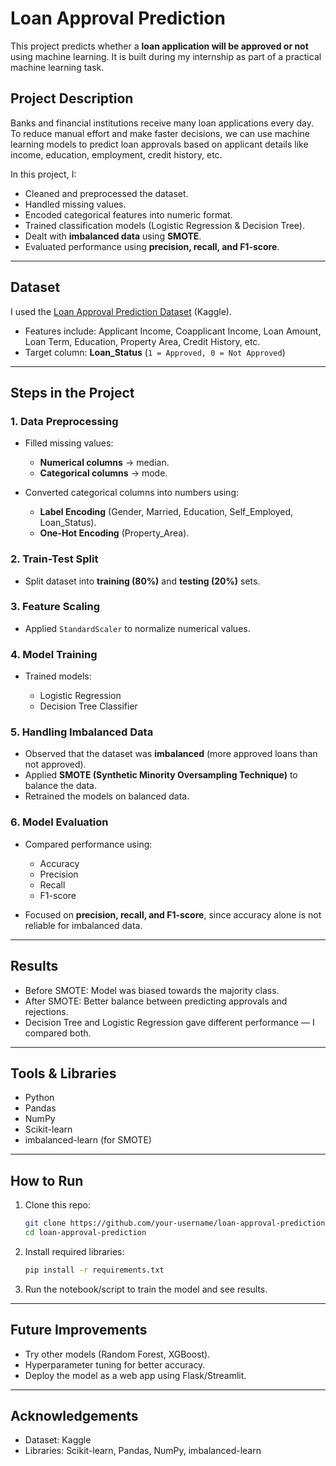 # Loan Approval Prediction

This project predicts whether a **loan application will be approved or not** using machine learning. It is built during my internship as part of a practical machine learning task.

## Project Description

Banks and financial institutions receive many loan applications every day. To reduce manual effort and make faster decisions, we can use machine learning models to predict loan approvals based on applicant details like income, education, employment, credit history, etc.

In this project, I:

* Cleaned and preprocessed the dataset.
* Handled missing values.
* Encoded categorical features into numeric format.
* Trained classification models (Logistic Regression & Decision Tree).
* Dealt with **imbalanced data** using **SMOTE**.
* Evaluated performance using **precision, recall, and F1-score**.

---

## Dataset

I used the [Loan Approval Prediction Dataset](https://www.kaggle.com/datasets) (Kaggle).

* Features include: Applicant Income, Coapplicant Income, Loan Amount, Loan Term, Education, Property Area, Credit History, etc.
* Target column: **Loan\_Status** (`1 = Approved, 0 = Not Approved`)

---

## Steps in the Project

### 1. Data Preprocessing

* Filled missing values:

  * **Numerical columns** → median.
  * **Categorical columns** → mode.
* Converted categorical columns into numbers using:

  * **Label Encoding** (Gender, Married, Education, Self\_Employed, Loan\_Status).
  * **One-Hot Encoding** (Property\_Area).

### 2. Train-Test Split

* Split dataset into **training (80%)** and **testing (20%)** sets.

### 3. Feature Scaling

* Applied `StandardScaler` to normalize numerical values.

### 4. Model Training

* Trained models:

  * Logistic Regression
  * Decision Tree Classifier

### 5. Handling Imbalanced Data

* Observed that the dataset was **imbalanced** (more approved loans than not approved).
* Applied **SMOTE (Synthetic Minority Oversampling Technique)** to balance the data.
* Retrained the models on balanced data.

### 6. Model Evaluation

* Compared performance using:

  * Accuracy
  * Precision
  * Recall
  * F1-score
* Focused on **precision, recall, and F1-score**, since accuracy alone is not reliable for imbalanced data.

---

## Results

* Before SMOTE: Model was biased towards the majority class.
* After SMOTE: Better balance between predicting approvals and rejections.
* Decision Tree and Logistic Regression gave different performance — I compared both.

---

## Tools & Libraries

* Python
* Pandas
* NumPy
* Scikit-learn
* imbalanced-learn (for SMOTE)

---

## How to Run

1. Clone this repo:

   ```bash
   git clone https://github.com/your-username/loan-approval-prediction.git
   cd loan-approval-prediction
   ```
2. Install required libraries:

   ```bash
   pip install -r requirements.txt
   ```
3. Run the notebook/script to train the model and see results.

---

## Future Improvements

* Try other models (Random Forest, XGBoost).
* Hyperparameter tuning for better accuracy.
* Deploy the model as a web app using Flask/Streamlit.

---

## Acknowledgements

* Dataset: Kaggle
* Libraries: Scikit-learn, Pandas, NumPy, imbalanced-learn
